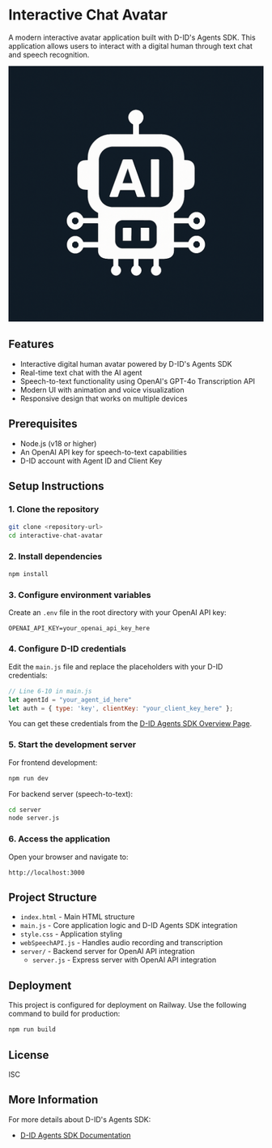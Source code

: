 # Interactive Chat Avatar

A modern interactive avatar application built with D-ID's Agents SDK. This application allows users to interact with a digital human through text chat and speech recognition.

![Interactive Chat Avatar](./AI_Logo.png)

## Features

- Interactive digital human avatar powered by D-ID's Agents SDK
- Real-time text chat with the AI agent
- Speech-to-text functionality using OpenAI's GPT-4o Transcription API
- Modern UI with animation and voice visualization
- Responsive design that works on multiple devices

## Prerequisites

- Node.js (v18 or higher)
- An OpenAI API key for speech-to-text capabilities
- D-ID account with Agent ID and Client Key

## Setup Instructions

### 1. Clone the repository

```bash
git clone <repository-url>
cd interactive-chat-avatar
```

### 2. Install dependencies

```bash
npm install
```

### 3. Configure environment variables

Create an `.env` file in the root directory with your OpenAI API key:

```
OPENAI_API_KEY=your_openai_api_key_here
```

### 4. Configure D-ID credentials

Edit the `main.js` file and replace the placeholders with your D-ID credentials:

```javascript
// Line 6-10 in main.js
let agentId = "your_agent_id_here"
let auth = { type: 'key', clientKey: "your_client_key_here" };
```

You can get these credentials from the [D-ID Agents SDK Overview Page](https://docs.d-id.com/reference/agents-sdk-overview).

### 5. Start the development server

For frontend development:
```bash
npm run dev
```

For backend server (speech-to-text):
```bash
cd server
node server.js
```

### 6. Access the application

Open your browser and navigate to:
```
http://localhost:3000
```

## Project Structure

- `index.html` - Main HTML structure
- `main.js` - Core application logic and D-ID Agents SDK integration
- `style.css` - Application styling
- `webSpeechAPI.js` - Handles audio recording and transcription
- `server/` - Backend server for OpenAI API integration
  - `server.js` - Express server with OpenAI API integration

## Deployment

This project is configured for deployment on Railway. Use the following command to build for production:

```bash
npm run build
```

## License

ISC

## More Information

For more details about D-ID's Agents SDK:
- [D-ID Agents SDK Documentation](https://docs.d-id.com/reference/agents-sdk-overview)